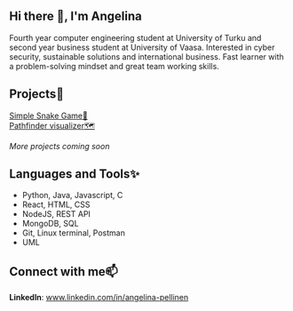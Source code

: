 ## Hi there 👋, I'm Angelina
Fourth year computer engineering student at University of Turku and second year business student at University of Vaasa. Interested in cyber security, sustainable solutions and international business. Fast learner with a problem-solving mindset and great team working skills.

## Projects👾

[Simple Snake Game🐍](https://github.com/ang3lin4/snake_game.git)  
[Pathfinder visualizer🗺️](https://github.com/ang3lin4/pathfinder_visualizer.git)

_More projects coming soon_  


## Languages and Tools✨
- Python, Java, Javascript, C
- React, HTML, CSS
- NodeJS, REST API
- MongoDB, SQL
- Git, Linux terminal, Postman
- UML


## Connect with me📫
**LinkedIn**: www.linkedin.com/in/angelina-pellinen

<!--
**ang3lin4/ang3lin4** is a ✨ _special_ ✨ repository because its `README.md` (this file) appears on your GitHub profile.

Here are some ideas to get you started:

- 🔭 I’m currently working on ...
- 🌱 I’m currently learning ...
- 👯 I’m looking to collaborate on ...
- 🤔 I’m looking for help with ...
- 💬 Ask me about ...
- 📫 How to reach me: ...
- 😄 Pronouns: ...
- ⚡ Fun fact: ...
-->
